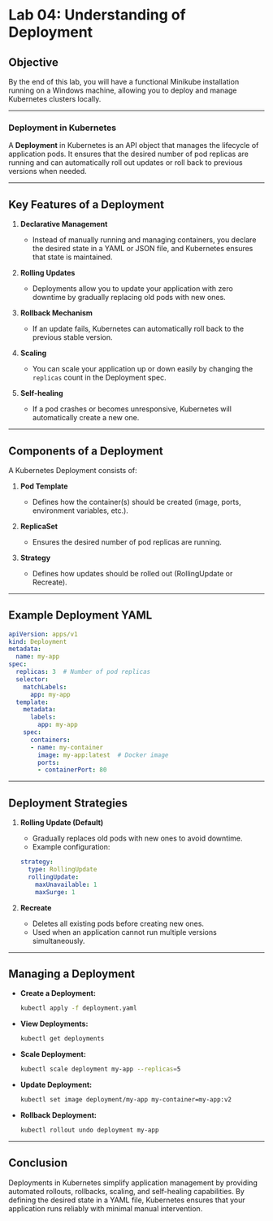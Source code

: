 # Lab 04: Understanding of Deployment

## **Objective**
By the end of this lab, you will have a functional Minikube installation running on a Windows machine, allowing you to deploy and manage Kubernetes clusters locally.

---

### **Deployment in Kubernetes**
A **Deployment** in Kubernetes is an API object that manages the lifecycle of application pods. It ensures that the desired number of pod replicas are running and can automatically roll out updates or roll back to previous versions when needed.

---

## **Key Features of a Deployment**
1. **Declarative Management**  
   - Instead of manually running and managing containers, you declare the desired state in a YAML or JSON file, and Kubernetes ensures that state is maintained.

2. **Rolling Updates**  
   - Deployments allow you to update your application with zero downtime by gradually replacing old pods with new ones.

3. **Rollback Mechanism**  
   - If an update fails, Kubernetes can automatically roll back to the previous stable version.

4. **Scaling**  
   - You can scale your application up or down easily by changing the `replicas` count in the Deployment spec.

5. **Self-healing**  
   - If a pod crashes or becomes unresponsive, Kubernetes will automatically create a new one.

---

## **Components of a Deployment**
A Kubernetes Deployment consists of:
1. **Pod Template**  
   - Defines how the container(s) should be created (image, ports, environment variables, etc.).
  
2. **ReplicaSet**  
   - Ensures the desired number of pod replicas are running.

3. **Strategy**  
   - Defines how updates should be rolled out (RollingUpdate or Recreate).

---

## **Example Deployment YAML**
```yaml
apiVersion: apps/v1
kind: Deployment
metadata:
  name: my-app
spec:
  replicas: 3  # Number of pod replicas
  selector:
    matchLabels:
      app: my-app
  template:
    metadata:
      labels:
        app: my-app
    spec:
      containers:
      - name: my-container
        image: my-app:latest  # Docker image
        ports:
        - containerPort: 80
```

---

## **Deployment Strategies**
1. **Rolling Update (Default)**
   - Gradually replaces old pods with new ones to avoid downtime.
   - Example configuration:
   ```yaml
   strategy:
     type: RollingUpdate
     rollingUpdate:
       maxUnavailable: 1
       maxSurge: 1
   ```

2. **Recreate**
   - Deletes all existing pods before creating new ones.
   - Used when an application cannot run multiple versions simultaneously.

---

## **Managing a Deployment**
- **Create a Deployment:**
  ```sh
  kubectl apply -f deployment.yaml
  ```

- **View Deployments:**
  ```sh
  kubectl get deployments
  ```

- **Scale Deployment:**
  ```sh
  kubectl scale deployment my-app --replicas=5
  ```

- **Update Deployment:**
  ```sh
  kubectl set image deployment/my-app my-container=my-app:v2
  ```

- **Rollback Deployment:**
  ```sh
  kubectl rollout undo deployment my-app
  ```

---

## **Conclusion**
Deployments in Kubernetes simplify application management by providing automated rollouts, rollbacks, scaling, and self-healing capabilities. By defining the desired state in a YAML file, Kubernetes ensures that your application runs reliably with minimal manual intervention.

